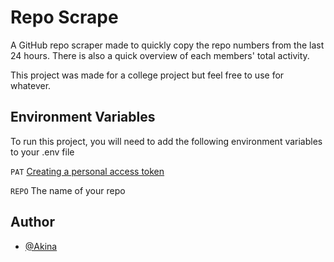 
# Repo Scrape

A GitHub repo scraper made to quickly copy the repo numbers from the last 24 hours. There is also a quick overview of each members' total activity.

This project was made for a college project but feel free to use for whatever.



## Environment Variables

To run this project, you will need to add the following environment variables to your .env file

`PAT` [Creating a personal access token](https://docs.github.com/en/authentication/keeping-your-account-and-data-secure/creating-a-personal-access-token)

`REPO` The name of your repo


## Author

- [@Akina](https://www.github.com/kaajjaak)

